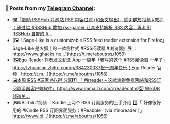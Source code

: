 ### 📰 Posts from my [Telegram Channel](https://t.me/s/aboutrss):
<!-- BLOG-POST-LIST:START -->
- [🖼「借助 RSSHub 对源站 RSS 内容过滤 (和全文输出)」感谢群友投稿 #教程 ：通过给 #RSSHub 增加 rss-parser 让其支持解析 RSS 内容，再利用 RSSHub 自带的 fi...](https://t.me/aboutrss/1060)
- [🖼「Sage-Like is a customizable RSS feed reader extension for Firefox」Sage-Like 是火狐上的一款侧栏式 #RSS阅读器 #浏览器扩展 ：https://www.ghacks.ne...](https://t.me/aboutrss/1059)
- [🖼Ego Reader 作者发文纪念 App 一周年「我写的这个 #RSS阅读器 一年了」https://zhuanlan.zhihu.com/p/384230037祝一周年快乐！Ego Reader 官频：https://t.m...](https://t.me/aboutrss/1058)
- [🖼本周 RSS #玩家 #心得 分享1️⃣ 「 #irreader – 这款难得免费网站和RSS订阅阅读器客户端软件」https://www.immaizi.com/irreader.html2️⃣ WikiDB 频道关...](https://t.me/aboutrss/1057)
- [🖼#Bilibili #视频 ：Kindle 上两个 RSS 订阅服务的上手介绍 1️⃣「 好像很好用的 #Kindle RSS 订阅界面服务：#Reabble （via #inoreader ）」https://www.bi...](https://t.me/aboutrss/1056)
<!-- BLOG-POST-LIST:END -->

<!--
**AboutRSS/AboutRSS** is a ✨ _special_ ✨ repository because its `README.md` (this file) appears on your GitHub profile.

Here are some ideas to get you started:

- 🔭 I’m currently working on ...
- 🌱 I’m currently learning ...
- 👯 I’m looking to collaborate on ...
- 🤔 I’m looking for help with ...
- 💬 Ask me about ...
- 📫 How to reach me: ...
- 😄 Pronouns: ...
- ⚡ Fun fact: ...
-->
